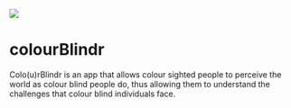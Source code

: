 <a href="https://travis-ci.org/isabellaorgan/colourBlindr"><img src="https://travis-ci.org/isabellaorgan/colourBlindr.svg?branch=master"></a>

# colourBlindr
Colo(u)rBlindr is an app that allows colour sighted people to perceive the world as colour blind people do, thus allowing them to understand the challenges that colour blind individuals face.



